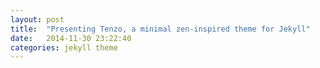 ```yaml
---
layout: post
title:  "Presenting Tenzo, a minimal zen-inspired theme for Jekyll"
date:   2014-11-30 23:22:40
categories: jekyll theme
---
```


